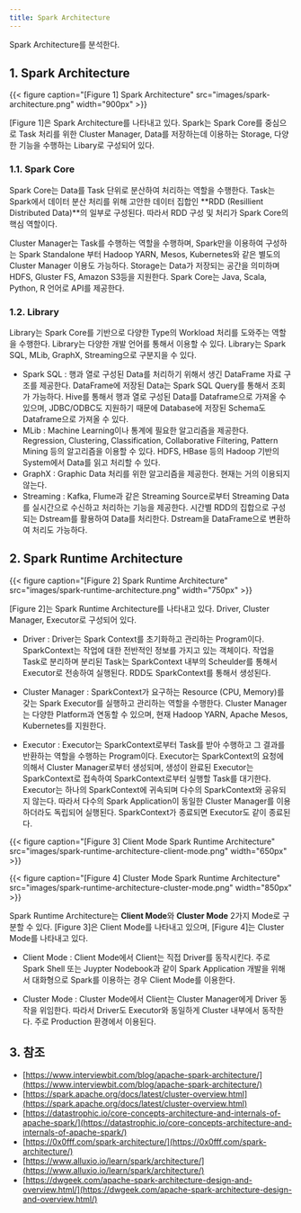 ```yaml
---
title: Spark Architecture
---
```


Spark Architecture를 분석한다.

## 1. Spark Architecture

{{< figure caption="[Figure 1] Spark Architecture" src="images/spark-architecture.png" width="900px" >}}

[Figure 1]은 Spark Architecture를 나타내고 있다. Spark는 Spark Core를 중심으로 Task 처리를 위한 Cluster Manager, Data를 저장하는데 이용하는 Storage, 다양한 기능을 수행하는 Libary로 구성되어 있다.

### 1.1. Spark Core

Spark Core는 Data를 Task 단위로 분산하여 처리하는 역할을 수행한다. Task는 Spark에서 데이터 분산 처리를 위해 고안한 데이터 집합인 **RDD (Resillient Distributed Data)**의 일부로 구성된다. 따라서 RDD 구성 및 처리가 Spark Core의 핵심 역할이다.

Cluster Manager는 Task를 수행하는 역할을 수행하며, Spark만을 이용하여 구성하는 Spark Standalone 부터 Hadoop YARN, Mesos, Kubernetes와 같은 별도의 Cluster Manager 이용도 가능하다. Storage는 Data가 저장되는 공간을 의미하며 HDFS, Gluster FS, Amazon S3등을 지원한다. Spark Core는 Java, Scala, Python, R 언어로 API를 제공한다.

### 1.2. Library

Library는 Spark Core를 기반으로 다양한 Type의 Workload 처리를 도와주는 역할을 수행한다. Library는 다양한 개발 언어를 통해서 이용할 수 있다. Library는 Spark SQL, MLib, GraphX, Streaming으로 구분지을 수 있다.

* Spark SQL : 행과 열로 구성된 Data를 처리하기 위해서 생긴 DataFrame 자료 구조를 제공한다. DataFrame에 저장된 Data는 Spark SQL Query를 통해서 조회가 가능하다. Hive를 통해서 행과 열로 구성된 Data를 Dataframe으로 가져올 수 있으며, JDBC/ODBC도 지원하기 때문에 Database에 저장된 Schema도 Dataframe으로 가져올 수 있다.
* MLib : Machine Learning이나 통계에 필요한 알고리즘을 제공한다. Regression, Clustering, Classification, Collaborative Filtering, Pattern Mining 등의 알고리즘을 이용할 수 있다. HDFS, HBase 등의 Hadoop 기반의 System에서 Data를 읽고 처리할 수 있다.
* GraphX : Graphic Data 처리를 위한 알고리즘을 제공한다. 현재는 거의 이용되지 않는다.
* Streaming : Kafka, Flume과 같은 Streaming Source로부터 Streaming Data를 실시간으로 수신하고 처리하는 기능을 제공한다. 시간별 RDD의 집합으로 구성되는 Dstream를 활용하여 Data를 처리한다. Dstream을 DataFrame으로 변환하여 처리도 가능하다.

## 2. Spark Runtime Architecture

{{< figure caption="[Figure 2] Spark Runtime Architecture" src="images/spark-runtime-architecture.png" width="750px" >}}

[Figure 2]는 Spark Runtime Architecture를 나타내고 있다. Driver, Cluster Manager, Executor로 구성되어 있다.

* Driver : Driver는 Spark Context를 초기화하고 관리하는 Program이다. SparkContext는 작업에 대한 전반적인 정보를 가지고 있는 객체이다. 작업을 Task로 분리하며 분리된 Task는 SparkContext 내부의 Scheulder를 통해서 Executor로 전송하여 실행된다. RDD도 SparkContext를 통해서 생성된다.

* Cluster Manager : SparkContext가 요구하는 Resource (CPU, Memory)를 갖는 Spark Executor를 실행하고 관리하는 역할을 수행한다. Cluster Manager는 다양한 Platform과 연동할 수 있으며, 현재 Hadoop YARN, Apache Mesos, Kubernetes를 지원한다.

* Executor : Executor는 SparkContext로부터 Task를 받아 수행하고 그 결과를 반환하는 역할을 수행하는 Program이다. Executor는 SparkContext의 요청에 의해서 Cluster Manager로부터 생성되며, 생성이 완료된 Executor는 SparkContext로 접속하여 SparkContext로부터 실행할 Task를 대기한다. Executor는 하나의 SparkContext에 귀속되며 다수의 SparkContext와 공유되지 않는다. 따라서 다수의 Spark Application이 동일한 Cluster Manager를 이용하더라도 독립되어 실행된다. SparkContext가 종료되면 Executor도 같이 종료된다.

{{< figure caption="[Figure 3] Client Mode Spark Runtime Architecture" src="images/spark-runtime-architecture-client-mode.png" width="650px" >}}

{{< figure caption="[Figure 4] Cluster Mode Spark Runtime Architecture" src="images/spark-runtime-architecture-cluster-mode.png" width="850px" >}}

Spark Runtime Architecture는 **Client Mode**와 **Cluster Mode** 2가지 Mode로 구분할 수 있다. [Figure 3]은 Client Mode를 나타내고 있으며, [Figure 4]는 Cluster Mode를 나타내고 있다.

* Client Mode : Client Mode에서 Client는 직접 Driver를 동작시킨다. 주로 Spark Shell 또는 Juypter Nodebook과 같이 Spark Application 개발을 위해서 대화형으로 Spark를 이용하는 경우 Client Mode를 이용한다.

* Cluster Mode : Cluster Mode에서 Client는 Cluster Manager에게 Driver 동작을 위임한다. 따라서 Driver도 Executor와 동일하게 Cluster 내부에서 동작한다. 주로 Production 환경에서 이용된다.

## 3. 참조

* [https://www.interviewbit.com/blog/apache-spark-architecture/](https://www.interviewbit.com/blog/apache-spark-architecture/)
* [https://spark.apache.org/docs/latest/cluster-overview.html](https://spark.apache.org/docs/latest/cluster-overview.html)
* [https://datastrophic.io/core-concepts-architecture-and-internals-of-apache-spark/](https://datastrophic.io/core-concepts-architecture-and-internals-of-apache-spark/)
* [https://0x0fff.com/spark-architecture/](https://0x0fff.com/spark-architecture/)
* [https://www.alluxio.io/learn/spark/architecture/](https://www.alluxio.io/learn/spark/architecture/)
* [https://dwgeek.com/apache-spark-architecture-design-and-overview.html/](https://dwgeek.com/apache-spark-architecture-design-and-overview.html/)
